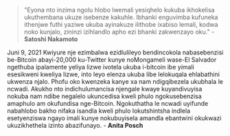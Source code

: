 > "Eyona nto inzima ngolu hlobo lwemali yesiqhelo kukuba ikhokelisa ukuthembana ukuze isebenze kakuhle. Ibhanki enguvimba kufuneka ithenjwe futhi yaziwe ukuba ayinakuze ilithobe ixabiso lemali, kodwa noko kunjalo, zininzi izihlandlo apho ezi bhanki zakwenzayo oku." - **Satoshi Nakamoto**

Juni 9, 2021                                                                            Kwiyure nje ezimbalwa ezidlulileyo bendincokola nabasebenzisi be-Bitcoin abayi-20,000 ku-Twitter kunye noMongameli wase-El Salvador ngethuba ipalamente yeliya lizwe ivotela ukuba i-bitcoin ibe yimali esesikweni kweliya lizwe, into leyo elenza ukuba libe lelokuqala ehlabathini ukwenza njalo. Phofu oko kwenzeka kanye xa nam ndigqibezela ukubhala le ncwadi.  Akukho nto indichulumancisa njengale kwaye kuyandivuyisa nokuba nam ndibe negalelo ukuncedisa kweli phulo ngokusebenzisa amaphulo am okufundisa nge-Bitcoin. Ngokuthatha le ncwadi uyifunde nabahlobo bakho nifaka isandla kweli phulo lokutshintsha indlela esetyenziswa ngayo imali kunye nokubuyisela amandla ebantwini okukwazi ukuzikhethela izinto abazifunayo. - **Anita Posch**

